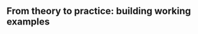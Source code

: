 ##

<div class="adj-title">
  <h2>From theory to practice: building working examples</h2>
</div>

<div class="page-indicators">
  <div class="page-indicator green"></div>
  <div class="page-indicator orange active"></div>
  <div class="page-indicator purple"></div>
  <div class="page-indicator red"></div>
</div>

<br>
<br>
